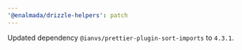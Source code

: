 ```yaml
---
'@enalmada/drizzle-helpers': patch
---
```


Updated dependency `@ianvs/prettier-plugin-sort-imports` to `4.3.1`.
